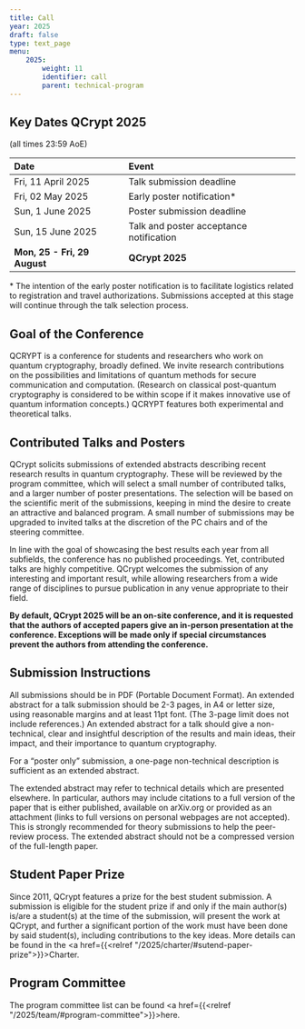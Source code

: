 ```yaml
---
title: Call
year: 2025
draft: false
type: text_page
menu:
    2025:
        weight: 11
        identifier: call
        parent: technical-program
---
```


<!--
## Poster
Our poster is now available! Please <a href="/poster">download and print it yourself!</a>.

<a href="/poster">
  <img height=300 id="dark_bg" src="/images/poster/QCryptPoster.png"/>
</a>
-->
<!--| <strike> April 2025 </strike>| <strong><a href="https://easychair.org/conferences/?conf=qcrypt2025" target="_blank">TALK/POSTER SUBMISSION CLOSING SOON</a></strong>|-->

## Key Dates QCrypt 2025

(all times 23:59 AoE)

<!-- | April                        | **TALK SUBMISSION NOW CLOSED**      | -->

| Date                         | Event                                   |
| :--------------------------- | :-------------------------------------- |
| Fri, 11 April 2025           | Talk submission deadline                |
| Fri, 02 May 2025             | Early poster notification\*             |
| Sun, 1 June 2025             | Poster submission deadline              |
| Sun, 15 June 2025            | Talk and poster acceptance notification |
| **Mon, 25 - Fri, 29 August** | **QCrypt 2025**                         |

\* The intention of the early poster notification is to facilitate logistics related to registration and travel authorizations. Submissions accepted at this stage will continue through the talk selection process.

## Goal of the Conference

QCRYPT is a conference for students and researchers who work on quantum cryptography, broadly defined. We invite research contributions on the possibilities and limitations of quantum methods for secure communication and computation. (Research on classical post-quantum cryptography is considered to be within scope if it makes innovative use of quantum information concepts.) QCRYPT features both experimental and theoretical talks.

## Contributed Talks and Posters

QCrypt solicits submissions of extended abstracts describing recent research results in quantum cryptography. These will be reviewed by the program committee, which will select a small number of contributed talks, and a larger number of poster presentations. The selection will be based on the scientific merit of the submissions, keeping in mind the desire to create an attractive and balanced program. A small number of submissions may be upgraded to invited talks at the discretion of the PC chairs and of the steering committee.

In line with the goal of showcasing the best results each year from all subfields, the conference has no published proceedings. Yet, contributed talks are highly competitive. QCrypt welcomes the submission of any interesting and important result, while allowing researchers from a wide range of disciplines to pursue publication in any venue appropriate to their field.

**By default, QCrypt 2025 will be an on-site conference, and it is requested that the authors of accepted papers give an in-person presentation at the conference. Exceptions will be made only if special circumstances prevent the authors from attending the conference.**

<!-- Poster Size: Posters should be no wider than 1 meter and no higher than 1.2 meters to fit comfortably on the poster support boards. -->

## Submission Instructions

All submissions should be in PDF (Portable Document Format). An extended abstract for a talk submission should be 2-3 pages, in A4 or letter size, using reasonable margins and at least 11pt font. (The 3-page limit does not include references.) An extended abstract for a talk should give a non-technical, clear and insightful description of the results and main ideas, their impact, and their importance to quantum cryptography.

For a “poster only” submission, a one-page non-technical description is sufficient as an extended abstract.

The extended abstract may refer to technical details which are presented elsewhere. In particular, authors may include citations to a full version of the paper that is either published, available on arXiv.org or provided as an attachment (links to full versions on personal webpages are not accepted). This is strongly recommended for theory submissions to help the peer-review process. The extended abstract should not be a compressed version of the full-length paper.

<!-- The submission server will be open soon. -->
<!--**The submission server will  re-open soon for POSTER ONLY submissions.**-->

<!-- **Submissions are now closed. Check your submissions at: <a href="https://easychair.org/conferences/?conf=qcrypt2025" target="_blank">https://easychair.org/conferences/?conf=qcrypt2025</a>** -->

## Student Paper Prize

Since 2011, QCrypt features a prize for the best student submission. A submission is eligible for the student prize if and only if the main author(s) is/are a student(s) at the time of the submission, will present the work at QCrypt, and further a significant portion of the work must have been done by said student(s), including contributions to the key ideas. More details can be found in the <a href={{<relref "/2025/charter/#sutend-paper-prize">}}>Charter</a>.

## Program Committee

The program committee list can be found <a href={{<relref "/2025/team/#program-committee">}}>here</a>.

<!-- Please contact the PC chairs via email to {{< button-link label="pcchairs2025@qcrypt.net" url="mailto:pcchairs2025@qcrypt.net" icon="email" >}} with any questions. -->

<!--
"Poster only" submissions will be accepted after the notification for talks (7th June). For these submissions,  a one-page non-technical PDF is sufficient as the extended abstract.


Extended abstracts should be submitted electronically here using the EasyChair system (if the link doesn’t work, visit https://easychair.org/conferences/?conf=qcrypt2019 directly).
If you are designing a new poster for QCrypt, consider using the following templates:  https://osf.io/8ajqs/
This is simply a suggestion, and if you decide to follow this template, feel free to modify it as you see fit.
-->

